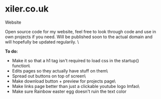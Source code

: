 # xiler.co.uk
Website

Open source code for my website, feel free to look through code and use in own projects if you need.
Will be published soon to the actual domain and will hopefully be updated regularily. \

**To do:**

- Make it so that a h1 tag isn't required to load css in the startup() function\
- Edits pages so they actually have stuff on them\
- Spread out buttons on top of screen\
- Make download button + preview for projects page\
- Make links page better than just a clickable youtube logo lmfao\
- Make sure Rainbow easter egg doesn't ruin the text color


  
